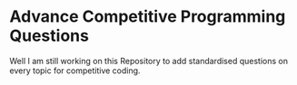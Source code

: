 # Advance Competitive Programming Questions
Well I am still working on this Repository to add standardised questions on every topic for competitive coding.
